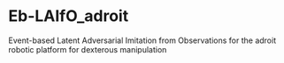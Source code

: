 # Eb-LAIfO_adroit
Event-based Latent Adversarial Imitation from Observations for the adroit robotic platform for dexterous manipulation

